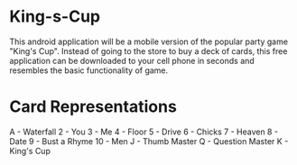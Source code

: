 # King-s-Cup
This android application will be a mobile version of the popular party game "King's Cup". Instead of going to the store to buy a deck of 
  cards, this free application can be downloaded to your cell phone in seconds and resembles the basic functionality of game.

# Card Representations
A - Waterfall
2 - You
3 - Me
4 - Floor
5 - Drive
6 - Chicks
7 - Heaven
8 - Date
9 - Bust a Rhyme
10 - Men
J - Thumb Master
Q - Question Master
K - King's Cup
